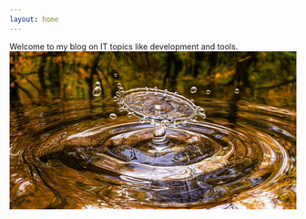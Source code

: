 ```yaml
---
layout: home
---
```

Welcome to my blog on IT topics like development and tools. 
![drop](img/pixabay/hd-wallpaper-3698073_640.jpg)